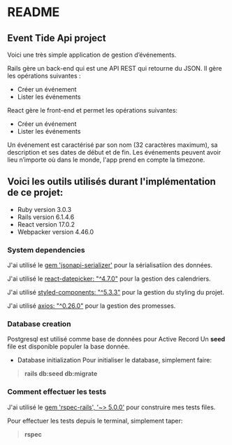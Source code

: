 # README

## Event Tide Api project

Voici une très simple application de gestion d’événements.

Rails gère un back-end qui est une API REST qui retourne du JSON. 
Il gère les opérations suivantes :
* Créer un événement
* Lister les événements

React gère le front-end et permet les opérations suivantes:

* Créer un événement
* Lister les événements
 
Un événement est caractérisé par son nom (32 caractères maximum), sa description et ses dates de début et de fin. Les événements peuvent avoir lieu n’importe où dans le monde, l'app prend en compte la timezone.

## Voici les outils utilisés durant l'implémentation de ce projet:

* Ruby version 3.0.3
* Rails version 6.1.4.6
* React version 17.0.2
* Webpacker version 4.46.0



### System dependencies

J'ai utilisé le [gem 'jsonapi-serializer'](https://github.com/jsonapi-serializer/jsonapi-serializer) pour la sérialisatiion des données.

J'ai utilisé le [react-datepicker: "^4.7.0"](https://reactdatepicker.com/) pour la gestion des calendriers.

J'ai utilisé [styled-components: "^5.3.3"](https://styled-components.com/) pour la gestion du styling du projet.

J'ai utilisé [axios: "^0.26.0"](https://axios-http.com/) pour la gestion des promesses.


### Database creation

Postgresql est utilisé comme base de données pour Active Record
Un **seed** file est disponible populer la base donnée.

* Database initialization
Pour initialiser le database, simplement faire:

> **rails db:seed db:migrate**

### Comment effectuer les tests

J'ai utilisé le [gem 'rspec-rails', '~> 5.0.0'](https://github.com/rspec/rspec-rails) pour construire mes tests files.

Pour effectuer les tests depuis le terminal, simplement taper: 
> **rspec**


